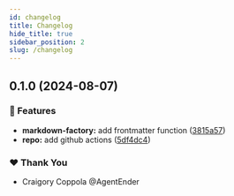 ```yaml
---
id: changelog
title: Changelog
hide_title: true
sidebar_position: 2
slug: /changelog
---
```

## 0.1.0 (2024-08-07)


### 🚀 Features

- **markdown-factory:** add frontmatter function ([3815a57](https://github.com/agentender/markdown-factory/commit/3815a57))
- **repo:** add github actions ([5df4dc4](https://github.com/agentender/markdown-factory/commit/5df4dc4))

### ❤️  Thank You

- Craigory Coppola @AgentEnder